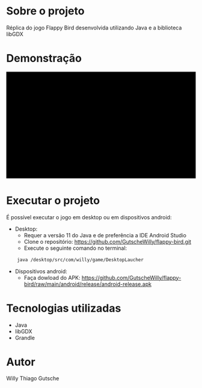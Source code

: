 # Sobre o projeto
Réplica do jogo Flappy Bird desenvolvida utilizando Java e a biblioteca libGDX

# Demonstração
<p>
    <img src="assets/GameGif.gif" img>
</p>

# Executar o projeto
É possível executar o jogo em desktop ou em dispositivos android:
* Desktop: 
    - Requer a versão 11 do Java e de preferência a IDE Android Studio
    - Clone o repositório: https://github.com/GutscheWilly/flappy-bird.git
    - Execute o seguinte comando no terminal: 
```bash 
    java /desktop/src/com/willy/game/DesktopLaucher 
```
* Dispositivos android:
    - Faça dowload do APK: https://github.com/GutscheWilly/flappy-bird/raw/main/android/release/android-release.apk

# Tecnologias utilizadas
* Java
* libGDX
* Grandle

# Autor
Willy Thiago Gutsche